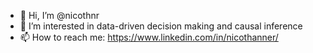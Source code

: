 - 👋 Hi, I’m @nicothnr
- 👀 I’m interested in data-driven decision making and causal inference
- 📫 How to reach me: https://www.linkedin.com/in/nicothanner/

<!---
nicothnr/nicothnr is a ✨ special ✨ repository because its `README.md` (this file) appears on your GitHub profile.
You can click the Preview link to take a look at your changes.
--->
